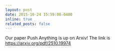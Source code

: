 ```yaml
---
layout: post
date: 2015-10-24 15:59:00-0400
inline: true
related_posts: false
---
```


Our paper Push Anything is up on Arxiv! The link is https://arxiv.org/pdf/2510.19974
